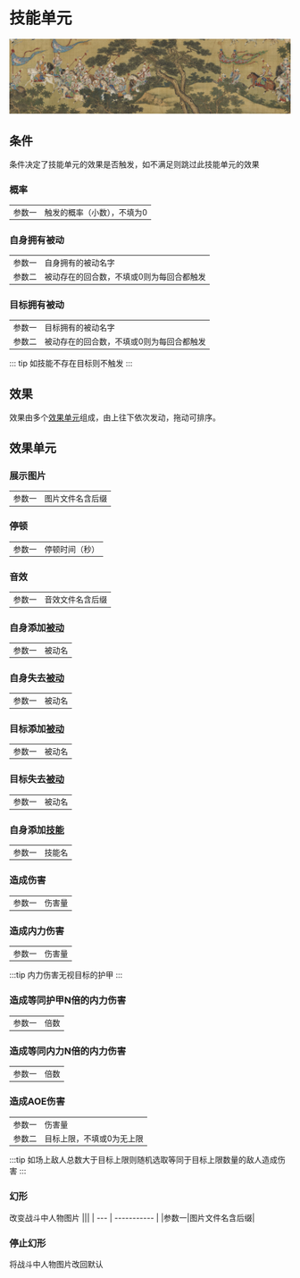 # 技能单元
![技能单元](../../assets/t.jpg)

## 条件
条件决定了技能单元的效果是否触发，如不满足则跳过此技能单元的效果

### 概率
|||
| --- | ----------- |
|参数一|触发的概率（小数），不填为0|

### 自身拥有被动
|||
| --- | ----------- |
|参数一|自身拥有的被动名字|
|参数二|被动存在的回合数，不填或0则为每回合都触发|

### 目标拥有被动
|||
| --- | ----------- |
|参数一|目标拥有的被动名字|
|参数二|被动存在的回合数，不填或0则为每回合都触发|

::: tip
如技能不存在目标则不触发
:::

## 效果
效果由多个[效果单元](#效果单元)组成，由上往下依次发动，拖动可排序。

## 效果单元
### 展示图片
|||
| --- | ----------- |
|参数一|图片文件名含后缀|

### 停顿
|||
| --- | ----------- |
|参数一|停顿时间（秒）|

### 音效
|||
| --- | ----------- |
|参数一|音效文件名含后缀|


### 自身添加[被动](./passive.html)
|||
| --- | ----------- |
|参数一|被动名|

### 自身失去[被动](./passive.html)
|||
| --- | ----------- |
|参数一|被动名|

### 目标添加[被动](./passive.html)
|||
| --- | ----------- |
|参数一|被动名|

### 目标失去[被动](./passive.html)
|||
| --- | ----------- |
|参数一|被动名|

### 自身添加[技能](./spell.html)
|||
| --- | ----------- |
|参数一|技能名|

### 造成伤害
|||
| --- | ----------- |
|参数一|伤害量|

### 造成内力伤害
|||
| --- | ----------- |
|参数一|伤害量|
:::tip
内力伤害无视目标的护甲
:::

### 造成等同护甲N倍的内力伤害
|||
| --- | ----------- |
|参数一|倍数|

### 造成等同内力N倍的内力伤害
|||
| --- | ----------- |
|参数一|倍数|

### 造成AOE伤害
|||
| --- | ----------- |
|参数一|伤害量|
|参数二|目标上限，不填或0为无上限|
:::tip
如场上敌人总数大于目标上限则随机选取等同于目标上限数量的敌人造成伤害
:::

### 幻形
改变战斗中人物图片
|||
| --- | ----------- |
|参数一|图片文件名含后缀|

### 停止幻形
将战斗中人物图片改回默认
